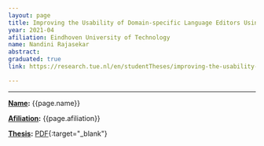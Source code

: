 ```yaml
---
layout: page
title: Improving the Usability of Domain-specific Language Editors Using Artificial Intelligence
year: 2021-04
afiliation: Eindhoven University of Technology
name: Nandini Rajasekar
abstract: 
graduated: true
link: https://research.tue.nl/en/studentTheses/improving-the-usability-of-the-domain-specific-language-editors-u

---
```


---
**[Name](#):** {{page.name}}

**[Afiliation](#):** {{page.afiliation}}

**[Thesis](#):** [PDF]({{page.link}}){:target="_blank"}

<!-- ## Abstract

{{page.abstract}} -->